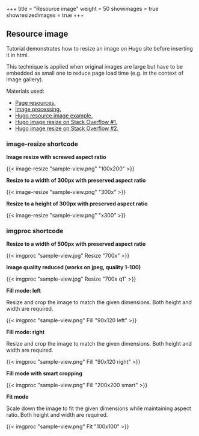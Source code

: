 +++
title = "Resource image"
weight = 50
showimages = true
showresizedimages = true
+++

## Resource image

Tutorial demonstrates how to resize an image on Hugo site before inserting it in html.


This technique is applied when original images are large but have to be embedded as small one to reduce page load time (e.g. in the context of image gallery).

Materials used:

* [Page resources.](https://gohugo.io/content-management/page-resources/)
* [Image processing.](https://gohugo.io/content-management/image-processing/)
* [Hugo resource image example.](https://github.com/talves/hugo-resource-images)
* [Hugo image resize on Stack Overflow #1.](https://stackoverflow.com/questions/48063067/resize-image-in-hugo-v-0-32-x-in-markdown)
* [Hugo image resize on Stack Overflow #2.](https://stackoverflow.com/questions/48213883/image-processing-outside-bundles/48215030#48215030)


### image-resize shortcode

**Image resize with screwed aspect ratio**

{{< image-resize "sample-view.png" "100x200" >}}

**Resize to a width of 300px with preserved aspect ratio**

{{< image-resize "sample-view.png" "300x" >}}

**Resize to a height of 300px with preserved aspect ratio**

{{< image-resize "sample-view.png" "x300" >}}

### imgproc shortcode

**Resize to a width of 500px with preserved aspect ratio**

{{< imgproc "sample-view.jpg" Resize "700x" >}}

**Image quality reduced (works on jpeg, quality 1-100)**

{{< imgproc "sample-view.jpg" Resize "700x q1" >}}

**Fill mode: left**

Resize and crop the image to match the given dimensions. Both height and width are required.

{{< imgproc "sample-view.png" Fill "90x120 left" >}}

**Fill mode: right**

Resize and crop the image to match the given dimensions. Both height and width are required.

{{< imgproc "sample-view.png" Fill "90x120 right" >}}

**Fill mode with smart cropping**

{{< imgproc "sample-view.png" Fill "200x200 smart" >}}

**Fit mode**

Scale down the image to fit the given dimensions while maintaining aspect ratio. Both height and width are required.

{{< imgproc "sample-view.png" Fit "100x100" >}}
